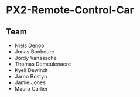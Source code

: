 # PX2-Remote-Control-Car

## Team

- Niels Denoo
- Jonas Bonheure
- Jordy Vanassche
- Thomas Demeulenaere
- Kyell Dewindt
- Jarno Bostyn
- Jamie Jones
- Mauro Carlier
